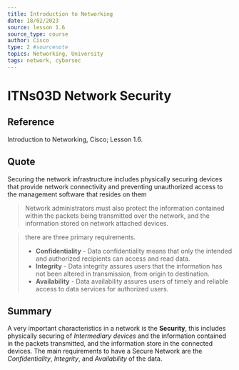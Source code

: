 ```yaml
---
title: Introduction to Networking
date: 18/02/2023
source: lesson 1.6
source_type: course
author: Cisco
type: 2 #sourcenote
topics: Networking, University
tags: network, cybersec
---
```

# ITNs03D Network Security

## **Reference**
Introduction to Networking, Cisco; Lesson 1.6.

## **Quote**
Securing the network infrastructure includes physically securing devices that provide network connectivity and preventing unauthorized access to the management software that resides on them
> Network administrators must also protect the information contained within the packets being transmitted over the network, and the information stored on network attached devices.

> there are three primary requirements.
> -   **Confidentiality** - Data confidentiality means that only the intended and authorized recipients can access and read data.
> -   **Integrity** - Data integrity assures users that the information has not been altered in transmission, from origin to destination.
> -   **Availability** - Data availability assures users of timely and reliable access to data services for authorized users.

## **Summary**
A very important characteristics in a network is the **Security**, this includes physically securing of *Intermediary devices* and the information contained in the packets transmitted, and the information store in the connected devices. The main requirements to have a Secure Network are the *Confidentiality*, *Integrity*, and *Availability* of the data.